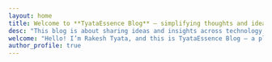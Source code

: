```yaml
---
layout: home
title: Welcome to **TyataEssence Blog** — simplifying thoughts and ideas.
desc: "This blog is about sharing ideas and insights across technology, personal growth, and trending topics. It’s about creating a space where readers can slow down, think clearly, and discover meaningful perspectives in a fast-moving world."
welcome: "Hello! I’m Rakesh Tyata, and this is TyataEssence Blog — a place to explore thoughtful tutorials, personal reflections, and emerging trends in tech and society. Dive in to discover ideas that simplify complexity and spark curiosity. I hope you find something that inspires or helps you today!"
author_profile: true
---
```




